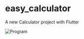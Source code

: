 
# easy_calculator

  

A new Calculator project with Flutter


![Program](https://drive.google.com/uc?export=view&id=1HfxEArIxxauqcekS7IiYs56AdQj2Reax)
